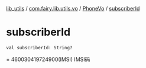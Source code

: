 [lib_utils](../../index.md) / [com.fairy.lib.utils.vo](../index.md) / [PhoneVo](index.md) / [subscriberId](./subscriber-id.md)

# subscriberId

`val subscriberId: String?`

= 460030419724900(IMSI) IMSI码

